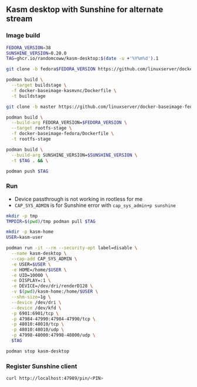 ## Kasm desktop with Sunshine for alternate stream

### Image build

```bash
FEDORA_VERSION=38
SUNSHINE_VERSION=0.20.0
TAG=ghcr.io/randomcoww/kasm-desktop:$(date -u +'%Y%m%d').1

git clone -b fedora$FEDORA_VERSION https://github.com/linuxserver/docker-baseimage-kasmvnc.git

podman build \
  --target buildstage \
  -f docker-baseimage-kasmvnc/Dockerfile \
  -t buildstage

git clone -b master https://github.com/linuxserver/docker-baseimage-fedora.git

podman build \
  --build-arg FEDORA_VERSION=$FEDORA_VERSION \
  --target rootfs-stage \
  -f docker-baseimage-fedora/Dockerfile \
  -t rootfs-stage

podman build \
  --build-arg SUNSHINE_VERSION=$SUNSHINE_VERSION \
  -t $TAG . && \

podman push $TAG
```

### Run

- Device passthrough is not working in rootless for me
- `CAP_SYS_ADMIN` is for Sunshine error with `cap_sys_admin+p sunshine`

```bash
mkdir -p tmp
TMPDIR=$(pwd)/tmp podman pull $TAG

mkdir -p kasm-home
USER=kasm-user

podman run -it --rm --security-opt label=disable \
  --name kasm-desktop \
  --cap-add CAP_SYS_ADMIN \
  -e USER=$USER \
  -e HOME=/home/$USER \
  -e UID=10000 \
  -e DISPLAY=:1 \
  -e DEVICE=/dev/dri/renderD128 \
  -v $(pwd)/kasm-home:/home/$USER \
  --shm-size=1g \
  --device /dev/dri \
  --device /dev/kfd \
  -p 6901:6901/tcp \
  -p 47984-47990:47984-47990/tcp \
  -p 48010:48010/tcp \
  -p 48010:48010/udp \
  -p 47998-48000:47998-48000/udp \
  $TAG

podman stop kasm-desktop
```

### Register Sunshine client

```bash
curl http://localhost:47989/pin/<PIN>
```